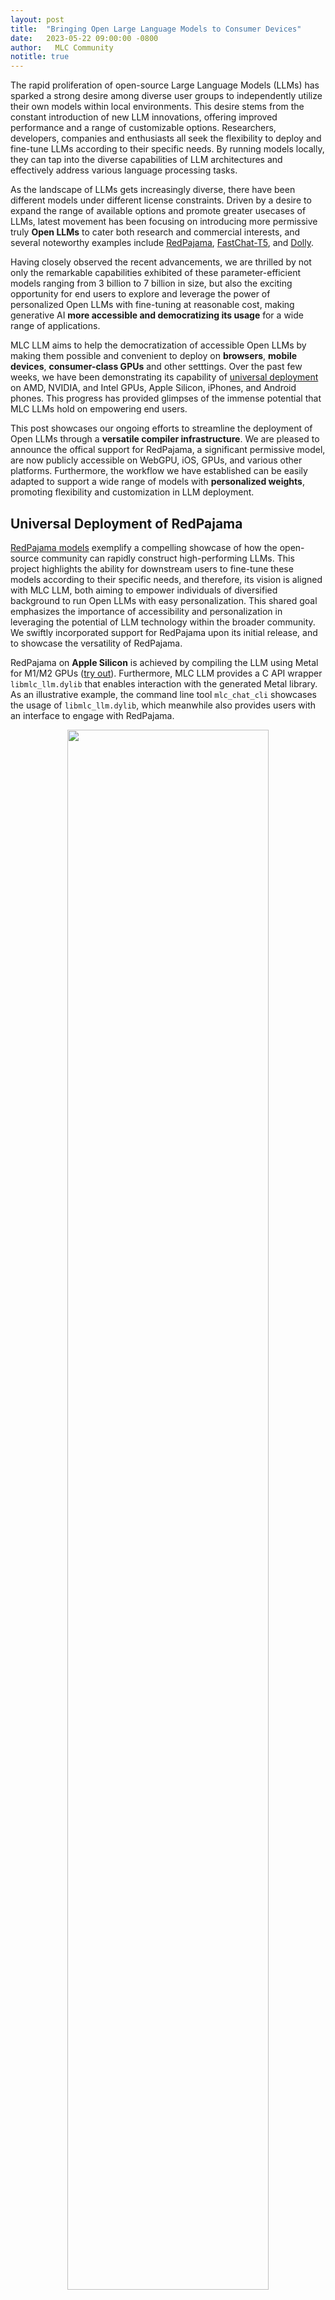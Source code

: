 ```yaml
---
layout: post
title:  "Bringing Open Large Language Models to Consumer Devices"
date:   2023-05-22 09:00:00 -0800
author:   MLC Community
notitle: true
---
```


The rapid proliferation of open-source Large Language Models (LLMs) has sparked a strong desire among diverse user groups to independently utilize their own models within local environments. This desire stems from the constant introduction of new LLM innovations, offering improved performance and a range of customizable options. Researchers, developers, companies and enthusiasts all seek the flexibility to deploy and fine-tune LLMs according to their specific needs. By running models locally, they can tap into the diverse capabilities of LLM architectures and effectively address various language processing tasks.

As the landscape of LLMs gets increasingly diverse, there have been different models under different license constraints. Driven by a desire to expand the range of available options and promote greater usecases of LLMs, latest movement has been focusing on introducing more permissive truly **Open LLMs** to cater both research and commercial interests, and several noteworthy examples include [RedPajama](https://www.together.xyz/blog/redpajama-models-v1), [FastChat-T5](https://lmsys.org/), and [Dolly](https://www.databricks.com/blog/2023/04/12/dolly-first-open-commercially-viable-instruction-tuned-llm).

Having closely observed the recent advancements, we are thrilled by not only the remarkable capabilities exhibited of these parameter-efficient models ranging from 3 billion to 7 billion in size, but also the exciting opportunity for end users to explore and leverage the power of personalized Open LLMs with fine-tuning at reasonable cost, making generative AI **more accessible and democratizing its usage** for a wide range of applications.

MLC LLM aims to help the democratization of accessible Open LLMs by making them possible and convenient to deploy on **browsers**, **mobile devices**, **consumer-class GPUs** and other setttings. Over the past few weeks, we have been demonstrating its capability of [universal deployment](https://github.com/mlc-ai/mlc-llm/issues/15) on AMD, NVIDIA, and Intel GPUs, Apple Silicon, iPhones, and Android phones. This progress has provided glimpses of the immense potential that MLC LLMs hold on empowering end users.

This post showcases our ongoing efforts to streamline the deployment of Open LLMs through a **versatile compiler infrastructure**. We are pleased to announce the offical support for RedPajama, a significant permissive model, are now publicly accessible on WebGPU, iOS, GPUs, and various other platforms. Furthermore, the workflow we have established can be easily adapted to support a wide range of models with **personalized weights**, promoting flexibility and customization in LLM deployment.

## Universal Deployment of RedPajama

[RedPajama models](https://www.together.xyz/blog/redpajama-models-v1) exemplify a compelling showcase of how the open-source community can rapidly construct high-performing LLMs. This project highlights the ability for downstream users to fine-tune these models according to their specific needs, and therefore, its vision is aligned with MLC LLM, both aiming to empower individuals of diversified background to run Open LLMs with easy personalization. This shared goal emphasizes the importance of accessibility and personalization in leveraging the potential of LLM technology within the broader community. We swiftly incorporated support for RedPajama upon its initial release, and to showcase the versatility of RedPajama.

RedPajama on **Apple Silicon** is achieved by compiling the LLM using Metal for M1/M2 GPUs ([try out](https://mlc.ai/mlc-llm/#windows-linux-mac)). Furthermore, MLC LLM provides a C API wrapper `libmlc_llm.dylib` that enables interaction with the generated Metal library. As an illustrative example, the command line tool `mlc_chat_cli` showcases the usage of `libmlc_llm.dylib`, which meanwhile also provides users with an interface to engage with RedPajama.

<p align="center">
  <img src="/blog/img/redpajama/cli.gif" width="80%">
</p>

Similarly, RedPajama on **consumer-class AMD/NVIDIA GPUs** ([try out](https://mlc.ai/mlc-llm/#windows-linux-mac)) leverages TVM Unity's Vulkan backend. The compilation process produces a corresponding wrapper library, `libmlc_llm.so` that encapsulates the generated SPIR-V/Vulkan code, and users may use `mlc_chat_cli` to chat with RedPajama. TVM Unity has CUDA, ROCm backends as well, and users have the choice to build alternative CUDA solution themselves following the same workflow.

<p align="center">
  <img src="/blog/img/redpajama/web.gif" height="700">
</p>

Leveraging **WASM** and **WebGPU**, MLC LLM allows RedPajama to be extended smoothly to web browsers ([try out](https://mlc.ai/web-llm/#chat-demo)). TVM Unity compiles the LLM operators to WebGPU, and along with a lightweight WebAssembly runtime, a thin JavaScript driver `llm_chat.js`, RedPajama can be deployed as a static web page, harnessing clients' own GPUs for local inference, eliminating the need of any interaction with servers.

<p align="center">
  <img src="/blog/img/redpajama/ios.gif" height="700">
</p>

RedPajama on **iOS** follows a similar approach to Apple Silicon, utilizing Metal as the code generation backend ([try out](https://mlc.ai/mlc-llm/#iphone)). However, due to iOS restrictions, static libraries (e.g. `libmlc_llm.a`) are produced instead. To demonstrate the interaction with `libmlc_llm.a`, we provide an Objective-C++ file, `LLMChat.mm`, as a practical example, as well as a simple SwiftUI that runs the LLM end-to-end.


## How

Machine Learning Compilation (MLC) from TVM Unity compiler plays a pivotal role in enabling efficient deployment and democratization of Open LLMs. With TVM Unity, several **key features** contribute to its effectiveness and accessibility:
- Comprehensive code generation: TVM Unity supports code generation for a wide range of common CPU and GPU backends, including CUDA, ROCm, Vulkan, Metal, OpenCL, WebGPU, x86, ARM, etc. This expansive coverage allows for LLM deployment across diverse consumer environments, ensuring compatibility and performance.
- Python-first development: MLC LLM compilation is developed in pure Python, thanks to the Python interface provided by TVM Unity, empowering developers to swiftly develop optimization techniques, compiler passes, and compose LLM building blocks. This approach eliminates the need for extensive debugging down into the compiler, facilitating rapid development and experimentation.
- Built-in optimizations: TVM Unity incorporates a suite of built-in optimizations, such as operator fusion and loop tiling, which are keystones of high-quality code generation across multiple hardware platforms. These optimizations are used in MLC LLM, eliminating the need for manual kernel crafting in C++ or assembly.
- First-class support for vendor libraries and handcrafted kernels: TVM Unity treats handcrafted kernels, such as NVIDIA's CUTLASS and cuBLAS libraries, as first-class citizens. This ensures seamless integration of the best-performing code, allowing developers to leverage specialized and optimized implementations when necessary.

<p align="center">
  <img src="/blog/img/redpajama/compilation-workflow.svg" width="80%">
</p>

MLC LLM follows a streamlined **compilation process**:
- LLM architecture definition: Users can choose from several built-in models, such as RedPajama, Vicuna, Llama, Dolly, or define their own models using a PyTorch-like syntax provided by TVM Unity.
- ML compilation: MLC LLM uses TVM Unity's quantization and optimization passes to compile high-level operators into GPU-friendly kernels that are natively compiled to consumer hardware.
- Universal deployment: along with the compiled artifacts from the previous step, MLC LLM provides a convenient pack of the tokenizer and a lightweight runtime for easy deployment on all major platforms, including browsers, iOS, Android, Windows, macOS, and Linux.

## Empowering Personalized Fine-Tuned Models

Demand is strong to personalize LLMs, particularly, RedPajama, Vicuna/Llama, and therefore, empowering personalized models is a key feature as fine-tuned LLMs have been dominating the open-source community. MLC LLM allows convenient weight customization that user only needs to provide a directory in Huggingface format, it will produce proper model artifacts through exactly the same process.

<p align="center">
  <img src="/blog/img/redpajama/customization.svg" width="80%">
</p>

MLC LLM's chat applications (CLI, iOS, Web, Android) are specifically designed to seamlessly integrate personalized models. Developers can easily share a link to the model artifacts they have generated, enabling the chat apps to incorporate the personalized model weights.

<p align="center">
  <img src="/blog/img/redpajama/ios-model-selector.jpeg" height="500">
</p>

For instance, as shown above, the iOS app allows users to download personalized weights on-demand via a link to HuggingFace without re-compilation or re-deployment. This streamlined approach makes it convenient for sharing and redistributing.

Please refer to our [project page](https://mlc.ai/mlc-llm/) for a detailed guide on how to try out the MLC LLM deployment. The source code of MLC LLM is available on our official [GitHub repository](https://github.com/mlc-ai/mlc-llm/tree/main/android). We invite you to join our [Discord](https://discord.gg/9Xpy2HGBuD) channel for further discussion.

## Ongoing Effort

As a newly established project, MLC LLM currently lacks sufficient **documentation** for various aspects. We are dedicated to providing clear and timely instructions. Our efforts are focused on the following areas:
- Personalization: We are actively working on documenting compilation of models with customized weights in Huggingface format;
- Re-deploying compilation artifacts: We understand the importance of seamless reuse of the compiled artifacts in other apps. To assist users, we are working diligently to provide detailed guidance on how to make use of the shared or static libraries that MLC LLM compiles to in other applications, including web, Windows, macOS, Linux, iOS and Android;
- Prebuilt PyPI package of the TVM Unity compiler: To ensure easy accessibility and usage of TVM Unity, we are committed to providing Python packages across Windows, Linux and macOS, simplifying the installation process.

At the same time, we are continuously expanding our territory to include **more model architectures**, including internationalized models like MOSS, recurrent models like RWKV, as well as multi-modal LLMs like miniGPT-4. Also, as the codebase consistently evolves, we will address memory and performance issues with our **quantization** algorithm, and allow easier integration with more flexible quantization techniques.

## Acknowledgement

MLC LLM support for RedPajama-3b is done in collaboration with ETH Zürich, Together, OctoML, CMU Catalyst and the MLC community.

The overall MLC projects are only possible thanks to the shoulders open-source ecosystems that we stand on. We would love to continue developing and supporting the open-source ML community. We want to thank the Apache TVM community and developers of the TVM Unity compiler. The open-source ML community members made these models publicly available. PyTorch and Hugging Face communities that make these models accessible. We would like to thank the teams behind RedPajama, Dolly, Vicuna, SentencePiece, LLaMA, and Alpaca. We also would like to thank OpenCL, Vulkan, C++, Python, Rust communities that enable this project.
